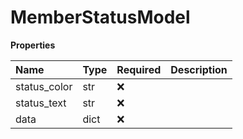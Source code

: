 # MemberStatusModel

**Properties**

| Name         | Type | Required | Description |
| :----------- | :--- | :------- | :---------- |
| status_color | str  | ❌       |             |
| status_text  | str  | ❌       |             |
| data         | dict | ❌       |             |

<!-- This file was generated by liblab | https://liblab.com/ -->
